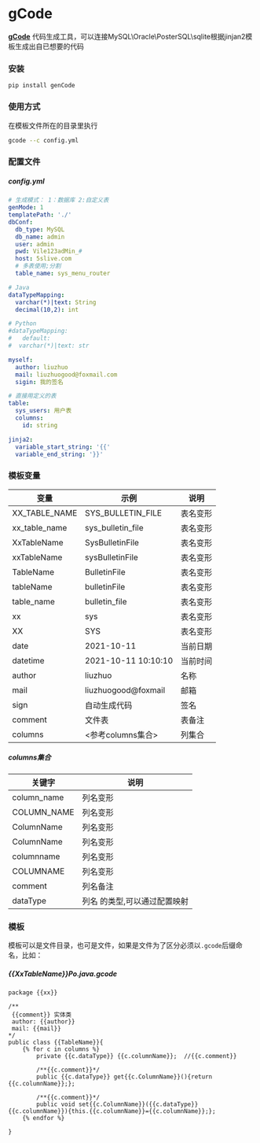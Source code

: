 # gCode

**[gCode](https://github.com/liuzhuogood/GenCode)** 
代码生成工具，可以连接MySQL\Oracle\PosterSQL\sqlite根据jinjan2模板生成出自已想要的代码

### 安装
``` shell
pip install genCode
```

### 使用方式
在模板文件所在的目录里执行 
``` sh
gcode --c config.yml
```    
### 配置文件
##### config.yml
``` YAML
# 生成模式： 1：数据库 2:自定义表
genMode: 1
templatePath: './'
dbConf:
  db_type: MySQL
  db_name: admin
  user: admin
  pwd: Vile123adMin_#
  host: 5slive.com
  # 多表使用;分割
  table_name: sys_menu_router

# Java
dataTypeMapping:
  varchar(*)|text: String
  decimal(10,2): int

# Python
#dataTypeMapping:
#   default:
#  varchar(*)|text: str

myself:
  author: liuzhuo
  mail: liuzhuogood@foxmail.com
  sigin: 我的签名

# 直接用定义的表
table:
  sys_users: 用户表
  columns:
    id: string

jinja2:
  variable_start_string: '{{'
  variable_end_string: '}}'

```

### 模板变量

| 变量           | 示例              | 说明 |
| ---------------- | ----------------- | ---- |
| XX_TABLE_NAME | SYS_BULLETIN_FILE |  表名变形  |
| xx_table_name | sys_bulletin_file | 表名变形 |
| XxTableName | SysBulletinFile | 表名变形 |
| xxTableName | sysBulletinFile | 表名变形 |
| TableName | BulletinFile | 表名变形 |
| tableName | bulletinFile | 表名变形 |
| table_name | bulletin_file | 表名变形 |
| xx | sys | 表名变形 |
| XX | SYS | 表名变形 |
| date | 2021-10-11 | 当前日期 |
| datetime | 2021-10-11 10:10:10 | 当前时间 |
| author | liuzhuo | 名称 |
| mail | liuzhuogood@foxmail | 邮箱 |
| sign | 自动生成代码 | 签名 |
| comment | 文件表 | 表备注 |
| columns | <参考columns集合> | 列集合 |



##### columns集合
| 关键字            | 说明                          |
| ----------------- | ----------------------------- |
| column_name    | 列名变形                      |
| COLUMN_NAME   | 列名变形                      |
| ColumnName     | 列名变形                      |
| ColumnName     | 列名变形                      |
| columnname     | 列名变形                      |
| COLUMNAME     | 列名变形                      |
| comment       | 列名备注                      |
| dataType       | 列名 的类型,可以通过配置映射 |


### 模板
模板可以是文件目录，也可是文件，如果是文件为了区分必须以`.gcode`后缀命名，比如：
##### {{XxTableName}}Po.java.gcode
```
package {{xx}}

/**
 {{comment}} 实体类
 author: {{author}}
 mail: {{mail}}
*/
public class {{TableName}}{
    {% for c in columns %}
        private {{c.dataType}} {{c.columnName}};  //{{c.comment}}

        /**{{c.comment}}*/
        public {{c.dataType}} get{{c.ColumnName}}(){return {{c.columnName}};};

        /**{{c.comment}}*/
        public void set{{c.ColumnName}}({{c.dataType}} {{c.columnName}}){this.{{c.columnName}}={{c.columnName}};};
    {% endfor %}

}

```

